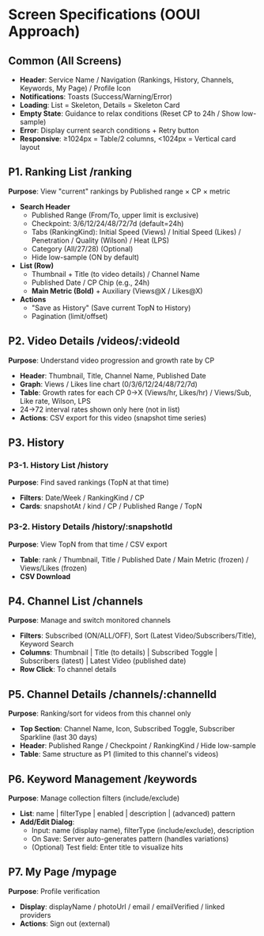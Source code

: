 # Screen Specifications (OOUI Approach)

## Common (All Screens)

- **Header**: Service Name / Navigation (Rankings, History, Channels, Keywords, My Page) / Profile Icon
- **Notifications**: Toasts (Success/Warning/Error)
- **Loading**: List = Skeleton, Details = Skeleton Card
- **Empty State**: Guidance to relax conditions (Reset CP to 24h / Show low-sample)
- **Error**: Display current search conditions + Retry button
- **Responsive**: ≥1024px = Table/2 columns, <1024px = Vertical card layout

## P1. Ranking List /ranking

**Purpose**: View "current" rankings by Published range × CP × metric

- **Search Header**
  - Published Range (From/To, upper limit is exclusive)
  - Checkpoint: 3/6/12/24/48/72/7d (default=24h)
  - Tabs (RankingKind): Initial Speed (Views) / Initial Speed (Likes) / Penetration / Quality (Wilson) / Heat (LPS)
  - Category (All/27/28) (Optional)
  - Hide low-sample (ON by default)
- **List (Row)**
  - Thumbnail + Title (to video details) / Channel Name
  - Published Date / CP Chip (e.g., 24h)
  - **Main Metric (Bold)** + Auxiliary (Views@X / Likes@X)
- **Actions**
  - "Save as History" (Save current TopN to History)
  - Pagination (limit/offset)

## P2. Video Details /videos/:videoId

**Purpose**: Understand video progression and growth rate by CP

- **Header**: Thumbnail, Title, Channel Name, Published Date
- **Graph**: Views / Likes line chart (0/3/6/12/24/48/72/7d)
- **Table**: Growth rates for each CP 0→X (Views/hr, Likes/hr) / Views/Sub, Like rate, Wilson, LPS
- 24→72 interval rates shown only here (not in list)
- **Actions**: CSV export for this video (snapshot time series)

## P3. History

### P3-1. History List /history

**Purpose**: Find saved rankings (TopN at that time)

- **Filters**: Date/Week / RankingKind / CP
- **Cards**: snapshotAt / kind / CP / Published Range / TopN

### P3-2. History Details /history/:snapshotId

**Purpose**: View TopN from that time / CSV export

- **Table**: rank / Thumbnail, Title / Published Date / Main Metric (frozen) / Views/Likes (frozen)
- **CSV Download**

## P4. Channel List /channels

**Purpose**: Manage and switch monitored channels

- **Filters**: Subscribed (ON/ALL/OFF), Sort (Latest Video/Subscribers/Title), Keyword Search
- **Columns**: Thumbnail | Title (to details) | Subscribed Toggle | Subscribers (latest) | Latest Video (published date)
- **Row Click**: To channel details

## P5. Channel Details /channels/:channelId

**Purpose**: Ranking/sort for videos from this channel only

- **Top Section**: Channel Name, Icon, Subscribed Toggle, Subscriber Sparkline (last 30 days)
- **Header**: Published Range / Checkpoint / RankingKind / Hide low-sample
- **Table**: Same structure as P1 (limited to this channel's videos)

## P6. Keyword Management /keywords

**Purpose**: Manage collection filters (include/exclude)

- **List**: name | filterType | enabled | description | (advanced) pattern
- **Add/Edit Dialog**:
  - Input: name (display name), filterType (include/exclude), description
  - On Save: Server auto-generates pattern (handles variations)
  - (Optional) Test field: Enter title to visualize hits

## P7. My Page /mypage

**Purpose**: Profile verification

- **Display**: displayName / photoUrl / email / emailVerified / linked providers
- **Actions**: Sign out (external)